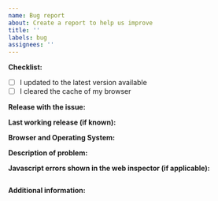 ```yaml
---
name: Bug report
about: Create a report to help us improve
title: ''
labels: bug
assignees: ''
---
```


<!-- READ THIS FIRST:
- Make sure you are running the latest version of Home Assistant before reporting an issue: https://github.com/home-assistant/home-assistant/releases
- Provide as many details as possible.
-->

**Checklist:**

- [ ] I updated to the latest version available
- [ ] I cleared the cache of my browser

**Release with the issue:**

**Last working release (if known):**

**Browser and Operating System:**

<!--
Provide details about what browser (and version) you are seeing the issue in. And also which operating system this is on. If possible try to replicate the issue in other browsers and include your findings here.
-->

**Description of problem:**

<!--
Explain what the issue is, and how things should look/behave. If possible provide a screenshot with a description.
-->

**Javascript errors shown in the web inspector (if applicable):**

```

```

**Additional information:**
